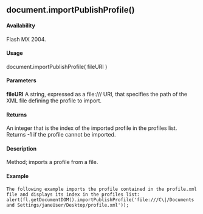 ## document.importPublishProfile()

#### Availability

Flash MX 2004.

#### Usage

document.importPublishProfile( fileURI )

#### Parameters

**fileURI** A string, expressed as a file:/// URI, that specifies the path of the XML file defining the profile to import.

#### Returns

An integer that is the index of the imported profile in the profiles list. Returns -1 if the profile cannot be imported.

#### Description

Method; imports a profile from a file.

#### Example

```
The following example imports the profile contained in the profile.xml file and displays its index in the profiles list:
alert(fl.getDocumentDOM().importPublishProfile('file:///C\|/Documents and Settings/janeUser/Desktop/profile.xml'));

```